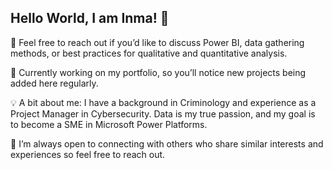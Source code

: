 ## Hello World, I am Inma! 👋

💬 Feel free to reach out if you’d like to discuss Power BI, data gathering methods, or best practices for qualitative and quantitative analysis.

🔭 Currently working on my portfolio, so you’ll notice new projects being added here regularly.

💡 A bit about me: I have a background in Criminology and experience as a Project Manager in Cybersecurity. Data is my true passion, and my goal is to become a SME in Microsoft Power Platforms. 

📧 I’m always open to connecting with others who share similar interests and experiences so feel free to reach out.
